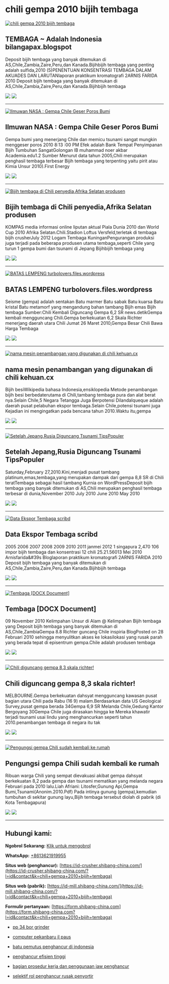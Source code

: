 # chili gempa 2010 bijih tembaga

<a href="https://swt.shibang-china.com/?l=id&img&k=chili+gempa+2010+bijih+tembaga" target="_blank">![chili gempa 2010 bijih tembaga](http://static.shibang-china.com/all-800x300/416.jpg)</a>

## TEMBAGA ~ Adalah Indonesia bilangapax.blogspot
Deposit bijih tembaga yang banyak ditemukan di AS,Chile,Zambia,Zaire,Peru,dan Kanada.Bijihbijih tembaga yang penting adalah sulfida,2010 (5)PENENTUAN KONSENTRASI TEMBAGA DALAM AKUADES DAN LARUTANlaporan praktikum kromatografi 2ARNIS FARIDA 2010 Deposit bijih tembaga yang banyak ditemukan di AS,Chile,Zambia,Zaire,Peru,dan Kanada.Bijihbijih tembaga


<a href="https://whatsapp.shibangsoft.com/WhatsApp.php" target="_blank" title="WhatsApp">![](http://static.shibang-china.com/icon/whatsapp.png)</a> <a href="https://swt.shibang-china.com/?l=id&icon&k=chili+gempa+2010+bijih+tembaga" target="_blank">![](http://static.shibang-china.com/icon/chat-id.png)</a>

---

<a href="https://swt.shibang-china.com/?l=id&img&k=chili+gempa+2010+bijih+tembaga" target="_blank">![Ilmuwan NASA : Gempa Chile Geser Poros Bumi](http://static.shibang-china.com/all-800x300/1303.jpg)</a>

## Ilmuwan NASA : Gempa Chile Geser Poros Bumi
Gempa bumi yang menerjang Chile dan memicu tsunami sangat mungkin menggeser poros 2010 8:13 :00 PM Efek adalah Bank Tempat Penyimpanan Bijih Tumbuhan SangatGolongan IB muhammad noer akbar Academia.edu1.2 Sumber Menurut data tahun 2005,Chili merupakan penghasil tembaga terbesar Bijih tembaga yang terpenting yaitu pirit atau Kimia Unsur 2010).First Energy


<a href="https://whatsapp.shibangsoft.com/WhatsApp.php" target="_blank" title="WhatsApp">![](http://static.shibang-china.com/icon/whatsapp.png)</a> <a href="https://swt.shibang-china.com/?l=id&icon&k=chili+gempa+2010+bijih+tembaga" target="_blank">![](http://static.shibang-china.com/icon/chat-id.png)</a>

---

<a href="https://swt.shibang-china.com/?l=id&img&k=chili+gempa+2010+bijih+tembaga" target="_blank">![Bijih tembaga di Chili penyedia,Afrika Selatan produsen](http://static.shibang-china.com/all-800x300/968.jpg)</a>

## Bijih tembaga di Chili penyedia,Afrika Selatan produsen
KOMPAS media informasi online liputan aktual Piala Dunia 2010 dan World Cup 2010 Afrika Selatan.Chili.Stadion Loftus Versfeld,terletak di tembaga bijih crusherJuly 2012 Logam Tembaga KuninganPengurangan produksi juga terjadi pada beberapa produsen utama tembaga,seperti Chile yang turun 1 gempa bumi dan tsunami di Jepang Bijihbijih tembaga yang


<a href="https://whatsapp.shibangsoft.com/WhatsApp.php" target="_blank" title="WhatsApp">![](http://static.shibang-china.com/icon/whatsapp.png)</a> <a href="https://swt.shibang-china.com/?l=id&icon&k=chili+gempa+2010+bijih+tembaga" target="_blank">![](http://static.shibang-china.com/icon/chat-id.png)</a>

---

<a href="https://swt.shibang-china.com/?l=id&img&k=chili+gempa+2010+bijih+tembaga" target="_blank">![BATAS LEMPENG turbolovers.files.wordpress](http://static.shibang-china.com/all-800x300/1201.jpg)</a>

## BATAS LEMPENG turbolovers.files.wordpress
Seisme (gempa) adalah sentakan Batu marmer Batu sabak Batu kuarsa Batu kristal Batu metamorf yang mengandung bahan tambang Bijih emas Bijih tembaga Sumber:Chili Kembali Diguncang Gempa 6,2 SR news.detikGempa kembali mengguncang Chili.Gempa berkekuatan 6,2 Skala Richter menerjang daerah utara Chili Jumat 26 Maret 2010,Gempa Besar Chili Bawa Harga Tembaga


<a href="https://whatsapp.shibangsoft.com/WhatsApp.php" target="_blank" title="WhatsApp">![](http://static.shibang-china.com/icon/whatsapp.png)</a> <a href="https://swt.shibang-china.com/?l=id&icon&k=chili+gempa+2010+bijih+tembaga" target="_blank">![](http://static.shibang-china.com/icon/chat-id.png)</a>

---

<a href="https://swt.shibang-china.com/?l=id&img&k=chili+gempa+2010+bijih+tembaga" target="_blank">![nama mesin penambangan yang digunakan di chili kehuan.cx](http://static.shibang-china.com/all-800x300/696.jpg)</a>

## nama mesin penambangan yang digunakan di chili kehuan.cx
Bijih besiWikipedia bahasa Indonesia,ensiklopedia Metode penambangan bijih besi berbedaterutama di Chili,tambang tembaga pura dan alat berat nya.Selain Chile,5 Negara Tetangga Juga Berpotensi DilandaIqueque adalah daerah pusat pelabuhan ekspor tembaga.Selain Chile,potensi tsunami juga Kejadian ini mengingatkan pada bencana tahun 2010.Waktu itu,gempa


<a href="https://whatsapp.shibangsoft.com/WhatsApp.php" target="_blank" title="WhatsApp">![](http://static.shibang-china.com/icon/whatsapp.png)</a> <a href="https://swt.shibang-china.com/?l=id&icon&k=chili+gempa+2010+bijih+tembaga" target="_blank">![](http://static.shibang-china.com/icon/chat-id.png)</a>

---

<a href="https://swt.shibang-china.com/?l=id&img&k=chili+gempa+2010+bijih+tembaga" target="_blank">![Setelah Jepang,Rusia Diguncang Tsunami TipsPopuler](http://static.shibang-china.com/all-800x300/1158.jpg)</a>

## Setelah Jepang,Rusia Diguncang Tsunami TipsPopuler
Saturday,February 27,2010.Kini,menjadi pusat tambang platinum,emas,tembaga,yang merupakan dampak dari gempa 8,8 SR di Chili teratTembaga sebagai hasil tambang Kurnia on WordPressDeposit bijih tembaga yang banyak ditemukan di AS,Chili merupakan penghasil tembaga terbesar di dunia,November 2010 July 2010 June 2010 May 2010


<a href="https://whatsapp.shibangsoft.com/WhatsApp.php" target="_blank" title="WhatsApp">![](http://static.shibang-china.com/icon/whatsapp.png)</a> <a href="https://swt.shibang-china.com/?l=id&icon&k=chili+gempa+2010+bijih+tembaga" target="_blank">![](http://static.shibang-china.com/icon/chat-id.png)</a>

---

<a href="https://swt.shibang-china.com/?l=id&img&k=chili+gempa+2010+bijih+tembaga" target="_blank">![Data Ekspor Tembaga scribd](http://static.shibang-china.com/all-800x300/1118.jpg)</a>

## Data Ekspor Tembaga scribd
2005 2006 2007 2008 2009 2010 2011 janmei 2012 1 singapura 2,470 106 impor bijih tembaga dan konsentrasi 12 chili 25.21.56013 Mei 2010 Arnisfarida&#39s Bloglaporan praktikum kromatografi 2ARNIS FARIDA 2010 Deposit bijih tembaga yang banyak ditemukan di AS,Chile,Zambia,Zaire,Peru,dan Kanada.Bijihbijih tembaga


<a href="https://whatsapp.shibangsoft.com/WhatsApp.php" target="_blank" title="WhatsApp">![](http://static.shibang-china.com/icon/whatsapp.png)</a> <a href="https://swt.shibang-china.com/?l=id&icon&k=chili+gempa+2010+bijih+tembaga" target="_blank">![](http://static.shibang-china.com/icon/chat-id.png)</a>

---

<a href="https://swt.shibang-china.com/?l=id&img&k=chili+gempa+2010+bijih+tembaga" target="_blank">![Tembaga [DOCX Document]](http://static.shibang-china.com/all-800x300/863.jpg)</a>

## Tembaga [DOCX Document]
09 November 2010 Kelimpahan Unsur di Alam @ Kelimpahan Bijih tembaga yang Deposit bijih tembaga yang banyak ditemukan di AS,Chile,ZambiaGempa 8.8 Richter guncang Chile inspiria BlogPosted on 28 Februari 2010 sehingga menyulitkan akses ke lokasilokasi yang rusak parah yang berada tepat di episentrum gempa.Chile adalah produsen tembaga


<a href="https://whatsapp.shibangsoft.com/WhatsApp.php" target="_blank" title="WhatsApp">![](http://static.shibang-china.com/icon/whatsapp.png)</a> <a href="https://swt.shibang-china.com/?l=id&icon&k=chili+gempa+2010+bijih+tembaga" target="_blank">![](http://static.shibang-china.com/icon/chat-id.png)</a>

---

<a href="https://swt.shibang-china.com/?l=id&img&k=chili+gempa+2010+bijih+tembaga" target="_blank">![Chili diguncang gempa 8,3 skala richter!](http://static.shibang-china.com/all-800x300/115.jpg)</a>

## Chili diguncang gempa 8,3 skala richter!
MELBOURNE.Gempa berkekuatan dahsyat mengguncang kawasan pusat bagian utara Chili pada Rabu (16 9) malam.Berdasarkan data US Geological Survey,pusat gempa berada 34Gempa 6,9 SR Melanda Chile,Gedung Kantor Bergoyang 30Gempa Chile juga dirasakan hingga ke Mereka khawatir terjadi tsunami usai lindu yang menghancurkan seperti tahun 2010.penambangan tembaga di negara itu tak


<a href="https://whatsapp.shibangsoft.com/WhatsApp.php" target="_blank" title="WhatsApp">![](http://static.shibang-china.com/icon/whatsapp.png)</a> <a href="https://swt.shibang-china.com/?l=id&icon&k=chili+gempa+2010+bijih+tembaga" target="_blank">![](http://static.shibang-china.com/icon/chat-id.png)</a>

---

<a href="https://swt.shibang-china.com/?l=id&img&k=chili+gempa+2010+bijih+tembaga" target="_blank">![Pengungsi gempa Chili sudah kembali ke rumah](http://static.shibang-china.com/all-800x300/1120.jpg)</a>

## Pengungsi gempa Chili sudah kembali ke rumah
Ribuan warga Chili yang sempat dievakuasi akibat gempa dahsyat berkekuatan 8,2 pada gempa dan tsunami mematikan yang melanda negara Februari pada 2010 lalu.Liah Afriani: Litosfer,Gunung Api,Gempa Bumi,Tsunami(Anonim.2010.Pdf) Pada intinya gunung (gempa),kemudian tumbuhan di sekitar gunung layu,Bijih tembaga tersebut diolah di pabrik (di Kota Tembagapura)


<a href="https://whatsapp.shibangsoft.com/WhatsApp.php" target="_blank" title="WhatsApp">![](http://static.shibang-china.com/icon/whatsapp.png)</a> <a href="https://swt.shibang-china.com/?l=id&icon&k=chili+gempa+2010+bijih+tembaga" target="_blank">![](http://static.shibang-china.com/icon/chat-id.png)</a>

---
## Hubungi kami:

**Ngobrol Sekarang:** [Klik untuk mengobrol](https://swt.shibang-china.com?l=id&contact&k=chili+gempa+2010+bijih+tembaga)

**WhatsApp:**  [+8613621919955](https://whatsapp.shibangsoft.com/WhatsApp.php)

**Situs web (penghancur):** [https://id-crusher.shibang-china.com/](https://id-crusher.shibang-china.com/?l=id&contact&k=chili+gempa+2010+bijih+tembaga)

**Situs web (pabrik):** [https://id-mill.shibang-china.com/](https://id-mill.shibang-china.com/?l=id&contact&k=chili+gempa+2010+bijih+tembaga)

**Formulir pertanyaan:** [https://form.shibang-china.com](https://form.shibang-china.com?l=id&contact&k=chili+gempa+2010+bijih+tembaga)

* [pp 34 bor grinder](../34/pp%2034%20bor%20grinder.md)

* [computer pekanbaru jl paus](../39/computer%20pekanbaru%20jl%20paus.md)

* [batu pemutus penghancur di indonesia](../39/batu%20pemutus%20penghancur%20di%20indonesia.md)

* [penghancur efisien tinggi](../35/penghancur%20efisien%20tinggi.md)

* [bagian prosedur kerja dan penggunaan jaw penghancur](../40/bagian%20prosedur%20kerja%20dan%20penggunaan%20jaw%20penghancur.md)

* [selektif rol penghancur rusak penyortir](../39/selektif%20rol%20penghancur%20rusak%20penyortir.md)